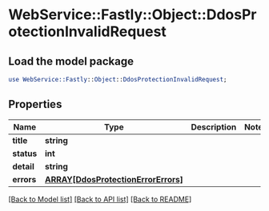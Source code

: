 # WebService::Fastly::Object::DdosProtectionInvalidRequest

## Load the model package
```perl
use WebService::Fastly::Object::DdosProtectionInvalidRequest;
```

## Properties
Name | Type | Description | Notes
------------ | ------------- | ------------- | -------------
**title** | **string** |  | 
**status** | **int** |  | 
**detail** | **string** |  | 
**errors** | [**ARRAY[DdosProtectionErrorErrors]**](DdosProtectionErrorErrors.md) |  | 

[[Back to Model list]](../README.md#documentation-for-models) [[Back to API list]](../README.md#documentation-for-api-endpoints) [[Back to README]](../README.md)


